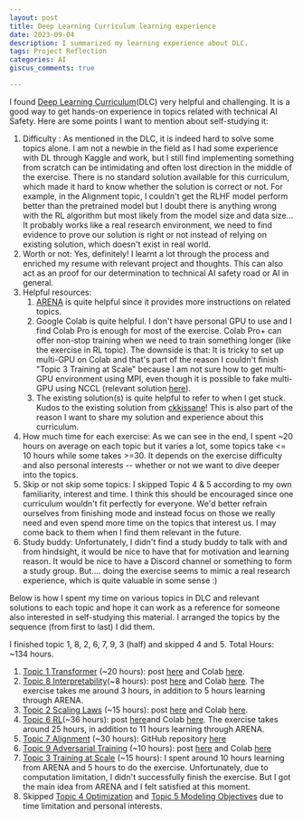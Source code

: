 ```yaml
---
layout: post
title: Deep Learning Curriculum learning experience
date: 2023-09-04
description: I summarized my learning experience about DLC.
tags: Project Reflection
categories: AI
giscus_comments: true

---
```


I found [Deep Learning Curriculum](https://github.com/jacobhilton/deep_learning_curriculum)(DLC) very helpful and challenging. It is a good way to get hands-on experience in topics related with technical AI Safety. Here are some points I want to mention about self-studying it:

1. Difficulty : As mentioned in the DLC, it is indeed hard to solve some topics alone. I am not a newbie in the field as I had some experience with DL through Kaggle and work, but I still find implementing something from scratch can be intimidating and often lost direction in the middle of the exercise. There is no standard solution available for this curriculum, which made it hard to know whether the solution is correct or not. For example, in the Alignment topic, I couldn't get the RLHF model perform better than the pretrained model but I doubt there is anything wrong with the RL algorithm but most likely from the model size and data size... It probably works like a real research environment, we need to find evidence to prove our solution is right or not instead of relying on existing solution, which doesn't exist in real world. 
2. Worth or not: Yes, definitely! I learnt a lot through the process and enriched my resume with relevant project and thoughts. This can also act as an proof for our determination to technical AI safety road or AI in general.
3. Helpful resources:
	1.  [ARENA](https://github.com/callummcdougall/ARENA_2.0) is quite helpful since it provides more instructions on related topics.
	2. Google Colab is quite helpful. I don't have personal GPU to use and I find Colab Pro is enough for most of the exercise. Colab Pro+ can offer non-stop training when we need to train something longer (like the exercise in RL topic). The downside is that: It is tricky to set up multi-GPU on Colab and that's part of the reason I couldn't finish "Topic 3 Training at Scale" because I am not sure how to get multi-GPU environment using MPI, even though it is possible to fake multi-GPU using NCCL (relevant solution [here]([https://colab.research.google.com/drive/1Wr8TQjWmyRtMIMhreFXIQiYtNCBmoSuY](https://colab.research.google.com/drive/1Wr8TQjWmyRtMIMhreFXIQiYtNCBmoSuY))). 
	3. The existing solution(s) is quite helpful to refer to when I get stuck. Kudos to the existing solution from [ckkissane](https://github.com/ckkissane/deep_learning_curriculum/tree/master/solutions)! This is also part of the reason I want to share my solution and experience about this curriculum.
4. How much time for each exercise: As we can see in the end, I spent ~20 hours on average on each topic but it varies a lot, some topics take <= 10 hours while some takes >=30.  It depends on the exercise difficulty and also personal interests -- whether or not we want to dive deeper into the topics.
5. Skip or not skip some topics: I skipped Topic 4 & 5 according to my own familiarity, interest and time. I think this should be encouraged since one curriculum wouldn't fit perfectly for everyone. We'd better refrain ourselves from finishing mode and instead focus on those we really need and even spend more time on the topics that interest us. I may come back to them when I find them relevant in the future.
6. Study buddy: Unfortunately, I didn't find a study buddy to talk with and from hindsight, it would be nice to have that for motivation and learning reason. It would be nice to have a Discord channel or something to form a study group. But.... doing the exercise seems to mimic a real research experience, which is quite valuable in some sense :) 

Below is how I spent my time on various topics in DLC and relevant solutions to each topic and hope it can work as a reference for someone also interested in self-studying this material. I arranged the topics by the sequence (from first to last) I did them.

I finished topic 1, 8, 2, 6, 7, 9, 3 (half) and skipped 4 and 5. Total Hours: ~134 hours. 
1. [Topic 1 Transformer](https://github.com/jacobhilton/deep_learning_curriculum/blob/master/1-Transformers.md) (~20 hours): post [here](https://ziyuewang25.github.io/blog/2023/DLC-T1-Transformer/) and Colab [here](https://colab.research.google.com/drive/18oP7mmz6sgC3pUembsOLdS6jSwlVbmIv?usp=sharing).
2. [Topic 8 Interpretability](https://github.com/jacobhilton/deep_learning_curriculum/blob/master/8-Interpretability.md)(~8 hours): post [here](https://ziyuewang25.github.io/blog/2023/DLC-T1-MI/) and Colab [here](https://colab.research.google.com/drive/15CSZ09T0LQ4_BAM7_NcGDy5sTVneFJQw?usp=sharing). The exercise takes me around 3 hours, in addition to 5 hours learning through ARENA.
3. [Topic 2 Scaling Laws](https://github.com/jacobhilton/deep_learning_curriculum/blob/master/2-Scaling-Laws.md) (~15 hours): post [here](https://ziyuewang25.github.io/blog/2023/DLC-T2-Scaling-Laws/) and Colab [here](https://colab.research.google.com/drive/1xTpfj6xADQYdUudnZE9AWMUzyr8DBoU6?usp=sharing).
4. [Topic 6 RL](https://github.com/jacobhilton/deep_learning_curriculum/blob/master/6-Reinforcement-Learning.md)(~36 hours): post [here](https://ziyuewang25.github.io/blog/2023/DLC-T6-RL/)and Colab [here](https://colab.research.google.com/drive/1n8EhT0RHxdS1MIgiPQkvjDX7sD7Mpxoy?usp=sharing). The exercise takes around 25 hours, in addition to 11 hours learning through ARENA.
5. [Topic 7 Alignment](https://github.com/jacobhilton/deep_learning_curriculum/blob/master/7-Alignment.md) (~30 hours): GitHub repository [here](https://github.com/ZiyueWang25/RLHF-Shakespeare)
6. [Topic 9 Adversarial Training](https://github.com/jacobhilton/deep_learning_curriculum/blob/master/9-Adversarial-Training.md) (~10 hours): post [here](https://ziyuewang25.github.io/blog/2023/DLC-T9-AdversarialTraining/) and Colab [here](https://colab.research.google.com/drive/1cL3F3jivw6h6lmrVNETOnTUHrePP21K8?usp=sharing)
7. [Topic 3 Training at Scale](https://github.com/jacobhilton/deep_learning_curriculum/blob/master/3-Training-at-Scale.md) (~15 hours): I spent around 10 hours learning from ARENA and 5 hours to do the exercise. Unfortunately, due to computation limitation, I didn't successfully finish the exercise. But I got the main idea from ARENA and I felt satisfied at this moment.
8. Skipped [Topic 4 Optimization](https://github.com/jacobhilton/deep_learning_curriculum/blob/master/4-Optimization.md) and [Topic 5 Modeling Objectives](https://github.com/jacobhilton/deep_learning_curriculum/blob/master/5-Modeling-Objectives.md) due to time limitation and personal interests.